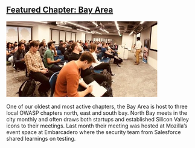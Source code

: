 
## [Featured Chapter: Bay Area](#)

<a><img src="/assets/images/content/bay_area.jpg" alt="Bay Area Chapter Meeting"></a>

One of our oldest and most active chapters, the Bay Area is host to three local OWASP chapters north, east and south bay. North Bay meets in the city monthly and often draws both startups and established Silicon Valley icons to their meetings. Last month their meeting was hosted at Mozilla’s event space at Embarcadero where the security team from Salesforce shared learnings on testing.
